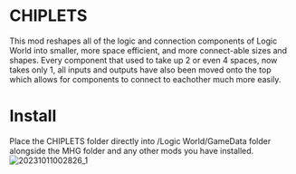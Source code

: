# CHIPLETS
This mod reshapes all of the logic and connection components of Logic World into smaller, more space efficient, and more connect-able sizes and shapes. Every component that used to take up 2 or even 4 spaces, now takes only 1, all inputs and outputs have also been moved onto the top which allows for components to connect to eachother much more easily. 


# Install

Place the CHIPLETS folder directly into /Logic World/GameData folder alongside the MHG folder and any other mods you have installed. 
![20231011002826_1](https://github.com/Apoxtrophe/LOOPS-Chiplets-LogicWorld-/assets/23144326/c72228ad-96e1-4d1a-9c99-e135419bbefb)
